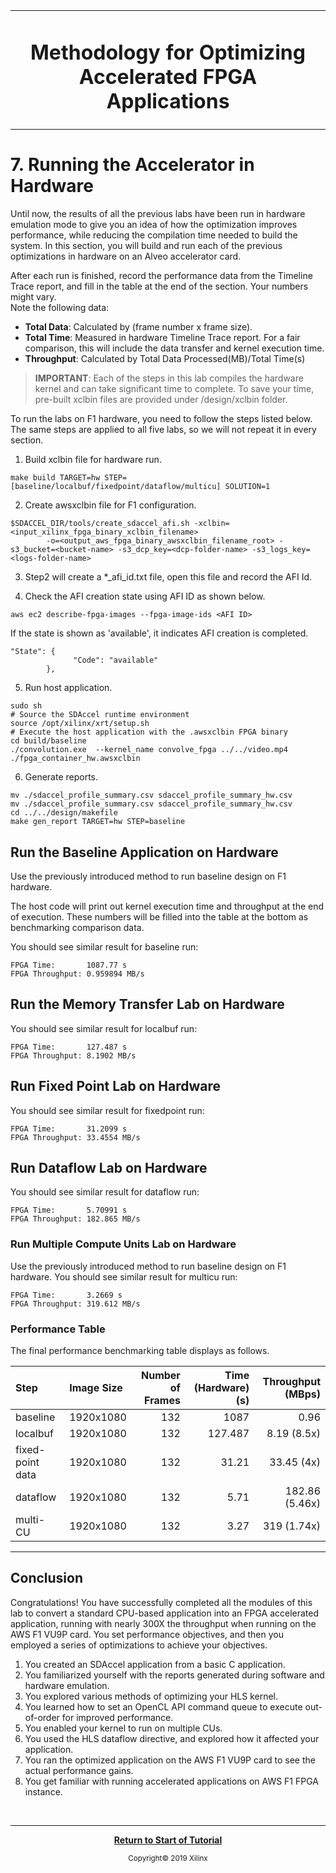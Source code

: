
<table>
 <tr>
 <td align="center"><h1>Methodology for Optimizing Accelerated FPGA Applications
 </td>
 </tr>
</table>

# 7. Running the Accelerator in Hardware

Until now, the results of all the previous labs have been run in hardware emulation mode to give you an idea of how the optimization improves performance, while reducing the compilation time needed to build the system. In this section, you will build and run each of the previous optimizations in hardware on an Alveo accelerator card.

After each run is finished, record the performance data from the Timeline Trace report, and fill in the table at the end of the section. Your numbers might vary.  
Note the following data:

* **Total Data**: Calculated by (frame number x frame size).
* **Total Time**: Measured in hardware Timeline Trace report. For a fair comparison, this will include the data transfer and kernel execution time.
* **Throughput**: Calculated by Total Data Processed(MB)/Total Time(s)

>**IMPORTANT**: Each of the steps in this lab compiles the hardware kernel and can take significant time to complete. To save your time, pre-built xclbin files are provided under /design/xclbin folder.

To run the labs on F1 hardware, you need to follow the steps listed below. The same steps are applied to all five labs, so we will not repeat it in every section.

1. Build xclbin file for hardware run.

```
make build TARGET=hw STEP=[baseline/localbuf/fixedpoint/dataflow/multicu] SOLUTION=1
```

2. Create awsxclbin file for F1 configuration.

```
$SDACCEL_DIR/tools/create_sdaccel_afi.sh -xclbin=<input_xilinx_fpga_binary_xclbin_filename>
		-o=<output_aws_fpga_binary_awsxclbin_filename_root> -s3_bucket=<bucket-name> -s3_dcp_key=<dcp-folder-name> -s3_logs_key=<logs-folder-name>
```

3. Step2 will create a *_afi_id.txt file, open this file and record the AFI Id.

4. Check the AFI creation state using AFI ID as shown below.
```
aws ec2 describe-fpga-images --fpga-image-ids <AFI ID>
```

If the state is shown as 'available', it indicates AFI creation is completed.

```
"State": {
              "Code": "available"
        },

```

5. Run host application.

```
sudo sh
# Source the SDAccel runtime environment
source /opt/xilinx/xrt/setup.sh
# Execute the host application with the .awsxclbin FPGA binary
cd build/baseline
./convolution.exe  --kernel_name convolve_fpga ../../video.mp4 ./fpga_container_hw.awsxclbin
```

6. Generate reports.

```
mv ./sdaccel_profile_summary.csv sdaccel_profile_summary_hw.csv
mv ./sdaccel_profile_summary.csv sdaccel_profile_summary_hw.csv
cd ../../design/makefile
make gen_report TARGET=hw STEP=baseline
```


## Run the Baseline Application on Hardware

Use the previously introduced method to run baseline design on F1 hardware.

The host code will print out kernel execution time and throughput at the end of execution. These numbers will be filled into the table at the bottom as benchmarking comparison data.

You should see similar result for baseline run:

```
FPGA Time:       1087.77 s
FPGA Throughput: 0.959894 MB/s
```

## Run the Memory Transfer Lab on Hardware


You should see similar result for localbuf run:

```
FPGA Time:       127.487 s
FPGA Throughput: 8.1902 MB/s
```

## Run Fixed Point Lab on Hardware

You should see similar result for fixedpoint run:

```
FPGA Time:       31.2099 s
FPGA Throughput: 33.4554 MB/s
```

## Run Dataflow Lab on Hardware


You should see similar result for dataflow run:

```
FPGA Time:       5.70991 s
FPGA Throughput: 182.865 MB/s
```

### Run Multiple Compute Units Lab on Hardware

Use the previously introduced method to run baseline design on F1 hardware.
You should see similar result for multicu run:

```
FPGA Time:       3.2669 s
FPGA Throughput: 319.612 MB/s
```

### Performance Table

The final performance benchmarking table displays as follows.

| Step                            | Image Size   | Number of Frames  | Time (Hardware) (s) | Throughput (MBps) |
| :-----------------------        | :----------- | ------------: | ------------------: | ----------------: |
| baseline                        |     1920x1080 |           132 |              1087 | 0.96              |
| localbuf                        |     1920x1080 |           132 |                127.487 | 8.19 (8.5x)         |
| fixed-point data                |     1920x1080 |           132 |                31.21 | 33.45 (4x)        |
| dataflow                        |     1920x1080 |           132 |                5.71 | 182.86 (5.46x)        |
| multi-CU                        |     1920x1080 |           132 |                3.27 | 319 (1.74x)       |

---------------------------------------


## Conclusion

Congratulations! You have successfully completed all the modules of this lab to convert a standard CPU-based application into an FPGA accelerated application, running with nearly 300X the throughput when running on the AWS F1 VU9P card. You set performance objectives, and then you employed a series of optimizations to achieve your objectives.

1. You created an SDAccel application from a basic C application.
1. You familiarized yourself with the reports generated during software and hardware emulation.
1. You explored various methods of optimizing your HLS kernel.
1. You learned how to set an OpenCL API command queue to execute out-of-order for improved performance.
1. You enabled your kernel to run on multiple CUs.
1. You used the HLS dataflow directive, and explored how it affected your application.
1. You ran the optimized application on the AWS F1 VU9P card to see the actual performance gains.
1. You get familiar with running accelerated applications on AWS F1 FPGA instance.

</br>
<hr/>
<p align="center"><b><a href="./README.md">Return to Start of Tutorial</a></b></p>

<p align="center"><sup>Copyright&copy; 2019 Xilinx</sup></p>
